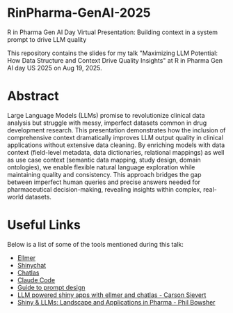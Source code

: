 # RinPharma-GenAI-2025
R in Pharma Gen AI Day Virtual Presentation: Building context in a system prompt to drive LLM quality

This repository contains the slides for my talk "Maximizing LLM Potential: How Data Structure and Context Drive Quality Insights" at R in Pharma Gen AI day US 2025 on Aug 19, 2025.

# Abstract
Large Language Models (LLMs) promise to revolutionize clinical data analysis but struggle with messy, imperfect datasets common in drug development research. This presentation demonstrates how the inclusion of comprehensive context dramatically improves LLM output quality in clinical applications without extensive data cleaning. By enriching models with data context (field-level metadata, data dictionaries, relational mappings) as well as use case context (semantic data mapping, study design, domain ontologies), we enable flexible natural language exploration while maintaining quality and consistency. This approach bridges the gap between imperfect human queries and precise answers needed for pharmaceutical decision-making, revealing insights within complex, real-world datasets.


# Useful Links
Below is a list of some of the tools mentioned during this talk:

 - [Ellmer](https://ellmer.tidyverse.org/index.html)
 - [Shinychat](https://posit-dev.github.io/shinychat/)
 - [Chatlas](https://www.anthropic.com/claude-code)
 - [Claude Code](https://www.anthropic.com/claude-code)
 - [Guide to prompt design](https://ellmer.tidyverse.org/articles/prompt-design.html)
 - [LLM powered shiny apps with ellmer and chatlas - Carson Sievert](https://docs.google.com/presentation/d/10qFv7NbBVF-0gTTlZhJmdjKNTp_jN6W29yHQYWj7faU/preview?slide=id.g3495b0e6ebb_0_11)
 - [Shiny & LLMs: Landscape and Applications in Pharma - Phil Bowsher](https://www.lexjansen.com/pharmasug/2025/OS/PharmaSUG-2025-OS-395.pdf)


